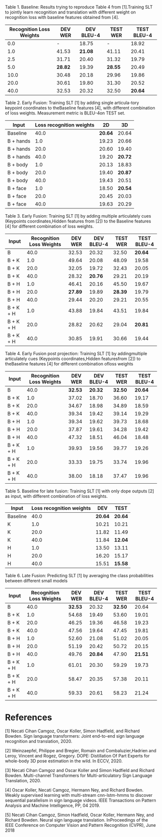 Table 1. Baseline:  Results trying to reproduce Table 4 from [1].Training SLT to jointly learn recognition and translation with different weight on recognition loss with baseline features obtained from [4].

| Recognition Loss Weights | DEV WER | DEV BLEU-4 | TEST WER | TEST BLEU-4 
| --- | --- | --- | --- | --- |
| 0.0 | - | 18.75 | - | 18.92 | 
| 1.0 | 41.53 | **21.08** | 41.11 | 20.41 |
| 2.5 | 31.71 | 20.40 | 31.32 | 19.79 |
| 5.0 | **28.82** | 19.39 | **28.55** | 20.49 |
| 10.0 | 30.48 | 20.18 | 29.96 | 19.86 |
| 20.0 | 30.61 | 19.80 | 31.30 | 20.52 |
| 40.0 | 32.53 | 20.32 | 32.50 | **20.64** |

Table 2. Early Fusion: Training SLT [1] by adding single articula-tory keypoint coordinates to theBaseline features [4], with different combination of loss weights. Measurement metric is BLEU-4on TEST set.

| Input | Loss recognition weights | 2D | 3D |
| --- | --- | --- | --- | 
| Baseline | 40.0 | **20.64** | 20.64 |
| B + hands | 1.0 | 19.23 | 20.66 |
| B + hands | 20.0 | 20.60 | 19.40 |
| B + hands | 40.0 | 19.20 | **20.72** |
| B + body | 1.0 | 20.13 | 18.83 |
| B + body | 20.0 | 19.40 | **20.87** |
| B + body | 40.0 | 19.43 | 20.51 |
| B + face | 1.0 | 18.50 | **20.54** |
| B + face | 20.0 | 20.45 | 20.03 |
| B + face | 40.0 | 19.63 | 20.29 |

Table 3. Early Fusion: Training SLT [1] by adding multiple articulately cues (Keypoints coordinates,Hidden features from [2]) to the Baseline features [4] for different combination of loss weights.

| Input | Recognition Loss Weights | DEV WER | DEV BLEU-4 | TEST WER | TEST BLEU-4 
| --- | --- | --- | --- | --- | --- |
| B | 40.0 | 32.53 | 20.32 | 32.50 | **20.64** |
| B + K | 1.0 | 49.64 | 20.08 | 48.09 | 19.58 |
| B + K | 20.0 | 32.05 | 19.72 | 32.43 | 20.05 |
| B + K | 40.0 | 28.32 |**20.76** | 29.21 | 20.19 |
| B + H | 1.0 | 46.41 | 20.16 | 45.50 | 19.67 |
| B + H | 20.0 | **27.89** | 19.89 | **28.39** | 19.79 |
| B + H | 40.0 | 29.44 | 20.20 | 29.21| 20.55 |
| B + K + H | 1.0 | 43.88 | 19.84 | 43.51 | 19.84 |
| B + K + H | 20.0 | 28.82 | 20.62 | 29.04 | **20.81** |
| B + K + H | 40.0 | 30.85 | 19.91 | 30.66 | 19.44 |

Table 4. Early Fusion post projection: Training SLT [1] by addingmultiple articulately cues (Keypoints coordinates,Hidden featuresfrom [2]) to theBaseline features [4] for different combination ofloss weights

| Input | Recognition Loss Weights | DEV WER | DEV BLEU-4 | TEST WER | TEST BLEU-4 
| --- | --- | --- | --- | --- | --- |
| B | 40.0 | **32.53** | **20.32** | **32.50** | **20.64** |
| B + K | 1.0 | 37.02 | 18.70 | 36.60 | 19.17 |
| B + K | 20.0 | 34.67 | 18.98 | 34.89 | 18.59 |
| B + K | 40.0 | 39.34 | 19.42 | 39.14 | 19.29 |
| B + H | 1.0 | 39.34 | 19.62 | 39.73 | 18.68 |
| B + H | 20.0 | 37.87 | 19.61 | 34.28 | 19.42 |
| B + H | 40.0 | 47.32 | 18.51 | 46.04 | 18.48 |
| B + K + H | 1.0 | 39.93 | 19.56 | 39.77 | 19.26 |
| B + K + H | 20.0 | 33.33 | 19.75 | 33.74 | 19.96 |
| B + K + H | 40.0 | 38.00 | 18.18 | 37.47 | 19.96 |

Table 5. Baseline for late fusion: Training SLT [1] with only dope outputs [2] as input, with different combination of loss weights.

| Input | Loss recognition weights | DEV | TEST |
| --- | --- | --- | --- | 
| Baseline | 40.0 | **20.64** | **20.64** |
| K | 1.0 | 10.21 | 10.21 |
| K | 20.0 | 11.82 | 11.49 |
| K | 40.0 | 11.84 | **12.04** |
| H | 1.0 | 13.50 | 13.11 |
| H | 20.0 | 16.20 | 15.17 |
| H | 40.0 | 15.51 | **15.58** |

Table 6. Late Fusion:  Predicting SLT [1] by averaging the class probabilities between different small models

| Input | Recognition Loss Weights | DEV WER | DEV BLEU-4 | TEST WER | TEST BLEU-4 
| --- | --- | --- | --- | --- | --- |
| B | 40.0 | **32.53** | 20.32 | **32.50** | 20.64 |
| B + K | 1.0 | 54.68 | 19.49 | 53.60 | 19.01 |
| B + K | 20.0 | 46.25 | 19.36 | 46.58 | 19.23 |
| B + K | 40.0 | 47.56 | 19.64 | 47.45 | 19.81 |
| B + H | 1.0 | 52.60 | 21.08 | 51.02 | 20.05 |
| B + H | 20.0 | 51.19 | 20.42 | 50.72 | 20.15 |
| B + H | 40.0 | 49.76 | **20.84** | 47.90 | **21.51** |
| B + K + H | 1.0 | 61.01 | 20.30 | 59.29 | 19.73 |
| B + K + H | 20.0 | 58.47 | 20.35 | 57.38 | 20.11 |
| B + K + H | 40.0 | 59.33 | 20.61 | 58.23 | 21.24 |


# References

[1]  Necati  Cihan  Camgoz,  Oscar  Koller,  Simon  Hadfield,  and Richard Bowden.  Sign language transformers:  Joint end-to-end sign language recognition and translation, 2020.

[2]  Weinzaepfel, Philippe and Bregier, Romain and Combaluzier,Hadrien and Leroy, Vincent and Rogez, Gregory. DOPE: Distillation Of Part Experts for whole-body 3D pose estimation in the wild. In ECCV, 2020.

[3]  Necati Cihan Camgoz and Oscar Koller and Simon Hadfield and Richard Bowden.  Multi-channel Transformers for Multi-articulatory Sign Language Translation, 2020.

[4]  Oscar  Koller,  Necati  Camgoz,  Hermann  Ney,  and  Richard Bowden.  Weakly supervised learning with multi-stream cnn-lstm-hmms to discover sequential parallelism in sign language videos. IEEE Transactions on Pattern Analysis and Machine Intelligence, PP, 04 2019.

[5] Necati  Cihan  Camgoz,  Simon  Hadfield,  Oscar  Koller,  Hermann Ney, and Richard Bowden. Neural sign language translation.  InProceedings of the IEEE Conference on Computer Vision and Pattern Recognition (CVPR), June 2018




